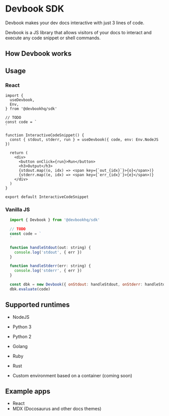 # Devbook SDK

Devbook makes your dev docs interactive with just 3 lines of code.

Devbook is a JS library that allows visitors of your docs to interact and execute any code snippet or shell commands.

## How Devbook works


## Usage

### React
```tsx
import {
  useDevbook,
  Env,
} from '@devbookhq/sdk'

// TODO
const code = `
`

function InteractiveCodeSnippet() {
  const { stdout, stderr, run } = useDevbook({ code, env: Env.NodeJS })

  return (
    <div>
      <button onClick={run}>Run</button>
      <h3>Output</h3>
      {stdout.map((o, idx) => <span key={`out_{idx}`}>{o}</span>)}
      {stderr.map((e, idx) => <span key={`err_{idx}`}>{e}</span>)}
    </div>
  )
}

export default InteractiveCodeSnippet
```

### Vanilla JS
```js
  import { Devbook } from '@devbookhq/sdk'

  // TODO
  const code = `
  `

  function handleStdout(out: string) {
    console.log('stdout', { err })
  }

  function handleStderr(err: string) {
    console.log('stderr', { err })
  }

  const dbk = new Devbook({ onStdout: handleStdout, onStderr: handleStderr })
  dbk.evaluate(code)
```

## Supported runtimes
- NodeJS
- Python 3
- Python 2
- Golang
- Ruby
- Rust

- Custom environment based on a container (coming soon)

## Example apps
- React
- MDX (Docosaurus and other docs themes)
